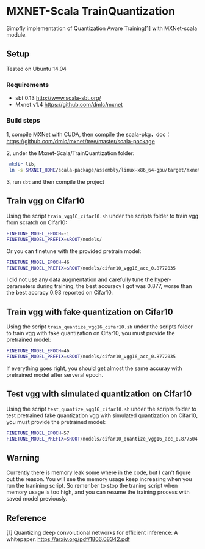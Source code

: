 # MXNET-Scala TrainQuantization
Simpfly implementation of Quantization Aware Training[1] with MXNet-scala module. 


## Setup
Tested on Ubuntu 14.04

### Requirements

* sbt 0.13 http://www.scala-sbt.org/
* Mxnet v1.4 https://github.com/dmlc/mxnet

### Build steps

1, compile MXNet with CUDA, then compile the scala-pkg，doc： https://github.com/dmlc/mxnet/tree/master/scala-package

2, under the Mxnet-Scala/TrainQuantization folder:
```bash
 mkdir lib;
 ln -s $MXNET_HOME/scala-package/assembly/linux-x86_64-gpu/target/mxnet-full_2.11-linux-x86_64-gpu-1.5.0-SNAPSHOT.jar lib
```

3, run `sbt` and then compile the project

## Train vgg on Cifar10
Using the script `train_vgg16_cifar10.sh` under the scripts folder to train vgg from scratch on Cifar10:

```bash
FINETUNE_MODEL_EPOCH=-1
FINETUNE_MODEL_PREFIX=$ROOT/models/
```
Or you can finetune with the provided pretrain model:

```bash
FINETUNE_MODEL_EPOCH=46
FINETUNE_MODEL_PREFIX=$ROOT/models/cifar10_vgg16_acc_0.8772035
```

I did not use any data augmentation and carefully tune the hyper-parameters during training, the best accuracy I got was 0.877, worse than the best accracy 0.93 reported on Cifar10.

## Train vgg with fake quantization on Cifar10
Using the script `train_quantize_vgg16_cifar10.sh` under the scripts folder to train vgg with fake quantization on Cifar10,
you must provide the pretrained model:

```bash
FINETUNE_MODEL_EPOCH=46
FINETUNE_MODEL_PREFIX=$ROOT/models/cifar10_vgg16_acc_0.8772035
```

If everything goes right, you should get almost the same accuray with pretrained model after serveral epoch.

## Test vgg with simulated quantization on Cifar10
Using the script `test_quantize_vgg16_cifar10.sh` under the scripts folder to test pretrained fake quantization vgg with simulated quantization on Cifar10, you must provide the pretrained model:

```bash
FINETUNE_MODEL_EPOCH=57
FINETUNE_MODEL_PREFIX=$ROOT/models/cifar10_quantize_vgg16_acc_0.877504
```

## Warning
Currently there is memory leak some where in the code, but I can't figure out the reason. You will see the memory usage keep increasing when you run the tranining script. So remenber to stop the traning script when memory usage is too high, and you can resume the training process with saved model previously.

## Reference
[1] Quantizing deep convolutional networks for efficient inference: A whitepaper. https://arxiv.org/pdf/1806.08342.pdf
